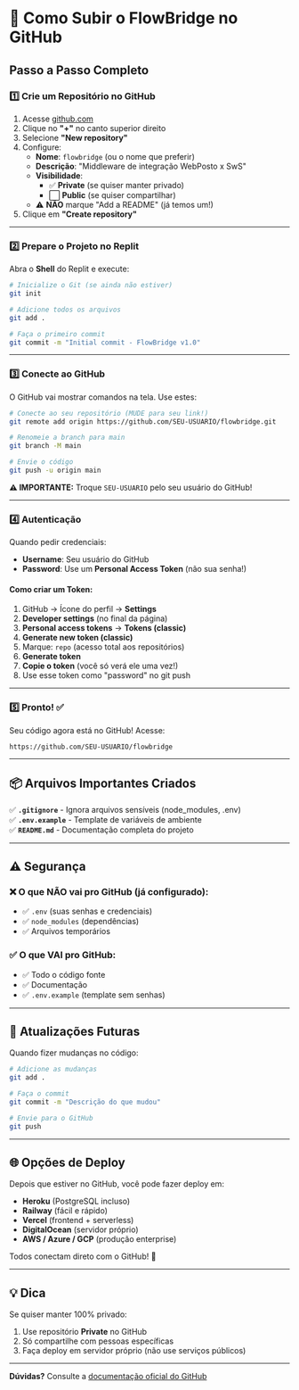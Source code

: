 # 🚀 Como Subir o FlowBridge no GitHub

## Passo a Passo Completo

### 1️⃣ Crie um Repositório no GitHub

1. Acesse [github.com](https://github.com)
2. Clique no **"+"** no canto superior direito
3. Selecione **"New repository"**
4. Configure:
   - **Nome**: `flowbridge` (ou o nome que preferir)
   - **Descrição**: "Middleware de integração WebPosto x SwS"
   - **Visibilidade**: 
     - ✅ **Private** (se quiser manter privado)
     - ⬜ **Public** (se quiser compartilhar)
   - ⚠️ **NÃO** marque "Add a README" (já temos um!)
5. Clique em **"Create repository"**

---

### 2️⃣ Prepare o Projeto no Replit

Abra o **Shell** do Replit e execute:

```bash
# Inicialize o Git (se ainda não estiver)
git init

# Adicione todos os arquivos
git add .

# Faça o primeiro commit
git commit -m "Initial commit - FlowBridge v1.0"
```

---

### 3️⃣ Conecte ao GitHub

O GitHub vai mostrar comandos na tela. Use estes:

```bash
# Conecte ao seu repositório (MUDE para seu link!)
git remote add origin https://github.com/SEU-USUARIO/flowbridge.git

# Renomeie a branch para main
git branch -M main

# Envie o código
git push -u origin main
```

**⚠️ IMPORTANTE:** Troque `SEU-USUARIO` pelo seu usuário do GitHub!

---

### 4️⃣ Autenticação

Quando pedir credenciais:

- **Username**: Seu usuário do GitHub
- **Password**: Use um **Personal Access Token** (não sua senha!)

#### Como criar um Token:

1. GitHub → Ícone do perfil → **Settings**
2. **Developer settings** (no final da página)
3. **Personal access tokens** → **Tokens (classic)**
4. **Generate new token (classic)**
5. Marque: `repo` (acesso total aos repositórios)
6. **Generate token**
7. **Copie o token** (você só verá ele uma vez!)
8. Use esse token como "password" no git push

---

### 5️⃣ Pronto! ✅

Seu código agora está no GitHub! Acesse:

```
https://github.com/SEU-USUARIO/flowbridge
```

---

## 📦 Arquivos Importantes Criados

✅ **`.gitignore`** - Ignora arquivos sensíveis (node_modules, .env)  
✅ **`.env.example`** - Template de variáveis de ambiente  
✅ **`README.md`** - Documentação completa do projeto  

---

## ⚠️ Segurança

### ❌ O que NÃO vai pro GitHub (já configurado):

- ✅ `.env` (suas senhas e credenciais)
- ✅ `node_modules` (dependências)
- ✅ Arquivos temporários

### ✅ O que VAI pro GitHub:

- ✅ Todo o código fonte
- ✅ Documentação
- ✅ `.env.example` (template sem senhas)

---

## 🔄 Atualizações Futuras

Quando fizer mudanças no código:

```bash
# Adicione as mudanças
git add .

# Faça o commit
git commit -m "Descrição do que mudou"

# Envie para o GitHub
git push
```

---

## 🌐 Opções de Deploy

Depois que estiver no GitHub, você pode fazer deploy em:

- **Heroku** (PostgreSQL incluso)
- **Railway** (fácil e rápido)
- **Vercel** (frontend + serverless)
- **DigitalOcean** (servidor próprio)
- **AWS / Azure / GCP** (produção enterprise)

Todos conectam direto com o GitHub! 🚀

---

## 💡 Dica

Se quiser manter 100% privado:
1. Use repositório **Private** no GitHub
2. Só compartilhe com pessoas específicas
3. Faça deploy em servidor próprio (não use serviços públicos)

---

**Dúvidas?** Consulte a [documentação oficial do GitHub](https://docs.github.com/)
